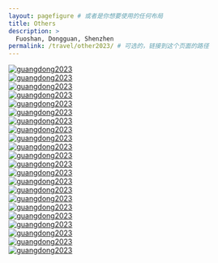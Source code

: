 ```yaml
---
layout: pagefigure # 或者是你想要使用的任何布局
title: Others
description: >
  Fuoshan, Dongguan, Shenzhen
permalink: /travel/other2023/ # 可选的，链接到这个页面的路径
---
```


<div class="figure-grid">
<div class="figure-grid-sizer"></div>
<div class="figure-grid-item">
        <a href="https://hobbyfigure.rayleigh-lin.top/guangdong2023/_RAY2588.webp" data-lightbox="roadtrip" class="image-link">
        <img class="lozad" 
             data-src="https://hobbyfigure.rayleigh-lin.top/guangdong2023c/_RAY2588.webp"
             alt="guangdong2023"/>
        </a>
</div>
<div class="figure-grid-item">
        <a href="https://hobbyfigure.rayleigh-lin.top/guangdong2023/_RAY2614.webp" data-lightbox="roadtrip" class="image-link">
        <img class="lozad" 
             data-src="https://hobbyfigure.rayleigh-lin.top/guangdong2023c/_RAY2614.webp"
             alt="guangdong2023"/>
        </a>
</div>
<div class="figure-grid-item">
        <a href="https://hobbyfigure.rayleigh-lin.top/guangdong2023/_RAY2619.webp" data-lightbox="roadtrip" class="image-link">
        <img class="lozad" 
             data-src="https://hobbyfigure.rayleigh-lin.top/guangdong2023c/_RAY2619.webp"
             alt="guangdong2023"/>
        </a>
</div>
<div class="figure-grid-item">
        <a href="https://hobbyfigure.rayleigh-lin.top/guangdong2023/_RAY2620.webp" data-lightbox="roadtrip" class="image-link">
        <img class="lozad" 
             data-src="https://hobbyfigure.rayleigh-lin.top/guangdong2023c/_RAY2620.webp"
             alt="guangdong2023"/>
        </a>
</div>
<div class="figure-grid-item">
        <a href="https://hobbyfigure.rayleigh-lin.top/guangdong2023/_RAY2636.webp" data-lightbox="roadtrip" class="image-link">
        <img class="lozad" 
             data-src="https://hobbyfigure.rayleigh-lin.top/guangdong2023c/_RAY2636.webp"
             alt="guangdong2023"/>
        </a>
</div>
<div class="figure-grid-item">
        <a href="https://hobbyfigure.rayleigh-lin.top/guangdong2023/_RAY2638.webp" data-lightbox="roadtrip" class="image-link">
        <img class="lozad" 
             data-src="https://hobbyfigure.rayleigh-lin.top/guangdong2023c/_RAY2638.webp"
             alt="guangdong2023"/>
        </a>
</div>
<div class="figure-grid-item">
        <a href="https://hobbyfigure.rayleigh-lin.top/guangdong2023/_RAY2639.webp" data-lightbox="roadtrip" class="image-link">
        <img class="lozad" 
             data-src="https://hobbyfigure.rayleigh-lin.top/guangdong2023c/_RAY2639.webp"
             alt="guangdong2023"/>
        </a>
</div>
<div class="figure-grid-item">
        <a href="https://hobbyfigure.rayleigh-lin.top/guangdong2023/_RAY2646.webp" data-lightbox="roadtrip" class="image-link">
        <img class="lozad" 
             data-src="https://hobbyfigure.rayleigh-lin.top/guangdong2023c/_RAY2646.webp"
             alt="guangdong2023"/>
        </a>
</div>
<div class="figure-grid-item">
        <a href="https://hobbyfigure.rayleigh-lin.top/guangdong2023/_RAY2647.webp" data-lightbox="roadtrip" class="image-link">
        <img class="lozad" 
             data-src="https://hobbyfigure.rayleigh-lin.top/guangdong2023c/_RAY2647.webp"
             alt="guangdong2023"/>
        </a>
</div>
<div class="figure-grid-item">
        <a href="https://hobbyfigure.rayleigh-lin.top/guangdong2023/_RAY2649.webp" data-lightbox="roadtrip" class="image-link">
        <img class="lozad" 
             data-src="https://hobbyfigure.rayleigh-lin.top/guangdong2023c/_RAY2649.webp"
             alt="guangdong2023"/>
        </a>
</div>
<div class="figure-grid-item">
        <a href="https://hobbyfigure.rayleigh-lin.top/guangdong2023/_RAY2650.webp" data-lightbox="roadtrip" class="image-link">
        <img class="lozad" 
             data-src="https://hobbyfigure.rayleigh-lin.top/guangdong2023c/_RAY2650.webp"
             alt="guangdong2023"/>
        </a>
</div>
<div class="figure-grid-item">
        <a href="https://hobbyfigure.rayleigh-lin.top/guangdong2023/_RAY2653.webp" data-lightbox="roadtrip" class="image-link">
        <img class="lozad" 
             data-src="https://hobbyfigure.rayleigh-lin.top/guangdong2023c/_RAY2653.webp"
             alt="guangdong2023"/>
        </a>
</div>
<div class="figure-grid-item">
        <a href="https://hobbyfigure.rayleigh-lin.top/guangdong2023/_RAY2658.webp" data-lightbox="roadtrip" class="image-link">
        <img class="lozad" 
             data-src="https://hobbyfigure.rayleigh-lin.top/guangdong2023c/_RAY2658.webp"
             alt="guangdong2023"/>
        </a>
</div>
<div class="figure-grid-item">
        <a href="https://hobbyfigure.rayleigh-lin.top/guangdong2023/_RAY2659.webp" data-lightbox="roadtrip" class="image-link">
        <img class="lozad" 
             data-src="https://hobbyfigure.rayleigh-lin.top/guangdong2023c/_RAY2659.webp"
             alt="guangdong2023"/>
        </a>
</div>
<div class="figure-grid-item">
        <a href="https://hobbyfigure.rayleigh-lin.top/guangdong2023/_RAY3023.webp" data-lightbox="roadtrip" class="image-link">
        <img class="lozad" 
             data-src="https://hobbyfigure.rayleigh-lin.top/guangdong2023c/_RAY3023.webp"
             alt="guangdong2023"/>
        </a>
</div>
<div class="figure-grid-item">
        <a href="https://hobbyfigure.rayleigh-lin.top/guangdong2023/_RAY3031.webp" data-lightbox="roadtrip" class="image-link">
        <img class="lozad" 
             data-src="https://hobbyfigure.rayleigh-lin.top/guangdong2023c/_RAY3031.webp"
             alt="guangdong2023"/>
        </a>
</div>
<div class="figure-grid-item">
        <a href="https://hobbyfigure.rayleigh-lin.top/guangdong2023/_RAY3046.webp" data-lightbox="roadtrip" class="image-link">
        <img class="lozad" 
             data-src="https://hobbyfigure.rayleigh-lin.top/guangdong2023c/_RAY3046.webp"
             alt="guangdong2023"/>
        </a>
</div>
<div class="figure-grid-item">
        <a href="https://hobbyfigure.rayleigh-lin.top/guangdong2023/_RAY3072.webp" data-lightbox="roadtrip" class="image-link">
        <img class="lozad" 
             data-src="https://hobbyfigure.rayleigh-lin.top/guangdong2023c/_RAY3072.webp"
             alt="guangdong2023"/>
        </a>
</div>
<div class="figure-grid-item">
        <a href="https://hobbyfigure.rayleigh-lin.top/guangdong2023/_RAY3091.webp" data-lightbox="roadtrip" class="image-link">
        <img class="lozad" 
             data-src="https://hobbyfigure.rayleigh-lin.top/guangdong2023c/_RAY3091.webp"
             alt="guangdong2023"/>
        </a>
</div>
<div class="figure-grid-item">
        <a href="https://hobbyfigure.rayleigh-lin.top/guangdong2023/_RAY3092.webp" data-lightbox="roadtrip" class="image-link">
        <img class="lozad" 
             data-src="https://hobbyfigure.rayleigh-lin.top/guangdong2023c/_RAY3092.webp"
             alt="guangdong2023"/>
        </a>
</div>
<div class="figure-grid-item">
        <a href="https://hobbyfigure.rayleigh-lin.top/guangdong2023/_RAY3093.webp" data-lightbox="roadtrip" class="image-link">
        <img class="lozad" 
             data-src="https://hobbyfigure.rayleigh-lin.top/guangdong2023c/_RAY3093.webp"
             alt="guangdong2023"/>
        </a>
</div>
<div class="figure-grid-item">
        <a href="https://hobbyfigure.rayleigh-lin.top/guangdong2023/_RAY3100.webp" data-lightbox="roadtrip" class="image-link">
        <img class="lozad" 
             data-src="https://hobbyfigure.rayleigh-lin.top/guangdong2023c/_RAY3100.webp"
             alt="guangdong2023"/>
        </a>
</div>
</div>
